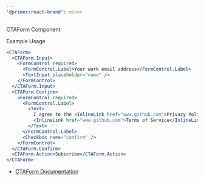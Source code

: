 ```yaml
---
'@primer/react-brand': minor
---
```


CTAForm Component

Example Usage

```jsx live
<CTAForm>
  <CTAForm.Input>
    <FormControl required>
      <FormControl.Label>Your work email address</FormControl.Label>
      <TextInput placeholder="name" />
    </FormControl>
  </CTAForm.Input>
  <CTAForm.Confirm>
    <FormControl required>
      <FormControl.Label>
        <Text>
          I agree to the <InlineLink href="www.github.com">Privacy Policy</InlineLink> and{' '}
          <InlineLink href="www.github.com">Terms of Service</InlineLink>
        </Text>
      </FormControl.Label>
      <Checkbox name="confirm" />
    </FormControl>
  </CTAForm.Confirm>
  <CTAForm.Action>Subscribe</CTAForm.Action>
</CTAForm>
```

- [CTAForm Documentation](https://primer.style/brand/components/CTAForm)
